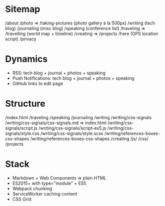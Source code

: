 # Sitemap
/about
/photo => /taking-pictures (photo gallery á la 500px)
/writing (tech blog)
/journaling (misc blog)
/speaking (conference list)
/traveling => /travelling (world map + timeline)
/creating => /projects
/here (GPS location script)
/privacy

# Dynamics
- RSS: tech blog + journal + photos + speaking
- Push Notifications: tech blog + journal + photos + speaking
- GitHub links to edit page

# Structure
/index.html
/traveling
/speaking
/journaling
/writing
/writing/css-signals
/writing/css-signals/css-signals.md => index.html
/writing/css-signals/script.js
/writing/css-signals/script-es5.js
/writing/css-signals/style.css
/writing/css-signals/style.scss
/writing/references-boxes-css-shapes
/writing/references-boxes-css-shapes
/creating
/js/
/css/
/projects

# Stack
- Markdown + Web Components => plain HTML
- ES2015+ with type="module" + ES5
- Webpack chunking
- ServiceWorker caching content
- CSS Grid
